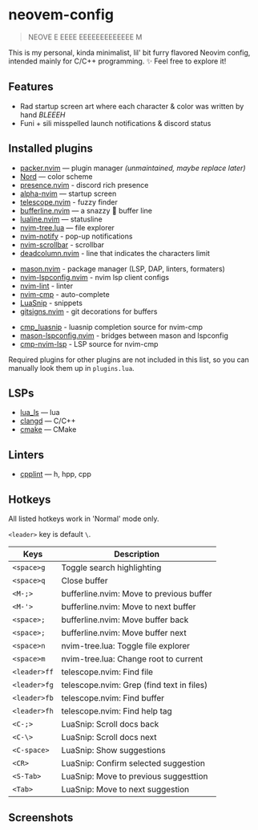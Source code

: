 # neovem-config

> NEOVE E EEEE EEEEEEEEEEEEE M

This is my personal, kinda minimalist, lil' bit furry flavored Neovim config, intended mainly for C/C++ programming. ✨ Feel free to explore it!

## Features

+ Rad startup screen art where each character & color was written by hand _BLEEEH_
+ Funi + sili misspelled launch notifications & discord status

## Installed plugins

+ [packer.nvim](https://github.com/wbthomason/packer.nvim) — plugin manager _(unmaintained, maybe replace later)_
+ [Nord](https://github.com/nordtheme/nord) — color scheme
+ [presence.nvim](https://github.com/andweeb/presence.nvim) - discord rich presence
+ [alpha-nvim](https://github.com/goolord/alpha-nvim) — startup screen
+ [telescope.nvim](https://github.com/nvim-telescope/telescope.nvim) - fuzzy finder
+ [bufferline.nvim](https://github.com/akinsho/bufferline.nvim) — a snazzy 💅 buffer line
+ [lualine.nvim](https://github.com/nvim-lualine/lualine.nvim) — statusline 
+ [nvim-tree.lua](https://github.com/nvim-tree/nvim-tree.lua) — file explorer
+ [nvim-notify](https://github.com/rcarriga/nvim-notify) - pop-up notifications
+ [nvim-scrollbar](https://github.com/petertriho/nvim-scrollbar) - scrollbar
+ [deadcolumn.nvim](https://github.com/Bekaboo/deadcolumn.nvim) - line that indicates the characters limit
<!-- Code -->
+ [mason.nvim](https://github.com/williamboman/mason.nvim) - package manager (LSP, DAP, linters, formaters)
+ [nvim-lspconfig.nvim](https://github.com/neovim/nvim-lspconfig) - nvim lsp client configs
+ [nvim-lint](https://github.com/mfussenegger/nvim-lint) - linter
+ [nvim-cmp](https://github.com/hrsh7th/nvim-cmp) - auto-complete
+ [LuaSnip](https://github.com/L3MON4D3/LuaSnip) - snippets
+ [gitsigns.nvim](https://github.com/lewis6991/gitsigns.nvim) - git decorations for buffers
<!-- Others -->
+ [cmp_luasnip](https://github.com/saadparwaiz1/cmp_luasnip) - luasnip completion source for nvim-cmp
+ [mason-lspconfig.nvim](https://github.com/williamboman/mason-lspconfig.nvim) - bridges between mason and lspconfig
+ [cmp-nvim-lsp](https://github.com/hrsh7th/cmp-nvim-lsp) - LSP source for nvim-cmp

Required plugins for other plugins are not included in this list, so you can manually look them up in `plugins.lua`.

## LSPs
+ [lua_ls](https://github.com/neovim/nvim-lspconfig/blob/master/doc/configs.md#lua_ls) — lua
+ [clangd](https://github.com/neovim/nvim-lspconfig/blob/master/doc/configs.md#clangd) — C/C++
+ [cmake](https://github.com/neovim/nvim-lspconfig/blob/master/doc/configs.md#cmake) — CMake

## Linters
+ [cpplint](https://github.com/cpplint/cpplint) — h, hpp, cpp

## Hotkeys

All listed hotkeys work in 'Normal' mode only.

`<leader>` key is default `\`.

|   Keys     |                Description               |
|------------|------------------------------------------|
|`<space>g`  | Toggle search highlighting               |
|`<space>q`  | Close buffer                             |
|`<M-;>`     | bufferline.nvim: Move to previous buffer |
|`<M-'>`     | bufferline.nvim: Move to next buffer     |
|`<space>;`  | bufferline.nvim: Move buffer back        |
|`<space>;`  | bufferline.nvim: Move buffer next        |
|`<space>n`  | nvim-tree.lua: Toggle file explorer      |
|`<space>m`  | nvim-tree.lua: Change root to current    |
|`<leader>ff`| telescope.nvim: Find file                |
|`<leader>fg`| telescope.nvim: Grep (find text in files)|
|`<leader>fb`| telescope.nvim: Find buffer              |
|`<leader>fh`| telescope.nvim: Find help tag            |
|`<C-;>`     | LuaSnip: Scroll docs back                |
|`<C-\>`     | LuaSnip: Scroll docs next                |
|`<C-space>` | LuaSnip: Show suggestions                |
|`<CR>`      | LuaSnip: Confirm selected suggestion     |
|`<S-Tab>`   | LuaSnip: Move to previous suggesttion    |
|`<Tab>`     | LuaSnip: Move to next suggestion         |

## Screenshots